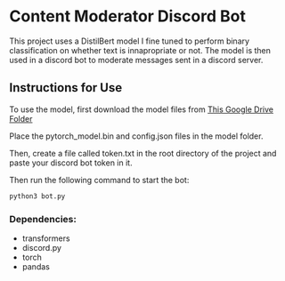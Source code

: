 # Content Moderator Discord Bot

This project uses a DistilBert model I fine tuned to perform binary classification on whether text is innapropriate or not. The model is then used in a discord bot to moderate messages sent in a discord server.

## Instructions for Use

To use the model, first download the model files from [This Google Drive Folder](https://drive.google.com/drive/folders/1MUpmOU9G1g0DljfV35ddwehzG0w1S69W?usp=sharing)

Place the pytorch_model.bin and config.json files in the model folder.

Then, create a file called token.txt in the root directory of the project and paste your discord bot token in it.

Then run the following command to start the bot:
```bash
python3 bot.py
```

### Dependencies:
- transformers
- discord.py
- torch
- pandas



